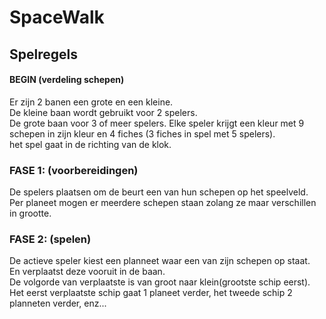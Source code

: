 # SpaceWalk

## Spelregels

#### BEGIN (verdeling schepen)
Er zijn 2 banen een grote en een kleine.  
De kleine baan wordt gebruikt voor 2 spelers.  
De grote baan voor 3 of meer spelers.
Elke speler krijgt een kleur met 9 schepen in zijn kleur en 4 fiches (3 fiches in spel met 5 spelers).  
het spel gaat in de richting van de klok.

### FASE 1: (voorbereidingen)
De spelers plaatsen om de beurt een van hun schepen op het speelveld.  
Per planeet mogen er meerdere schepen staan zolang ze maar verschillen in grootte.  
  
### FASE 2: (spelen)
De actieve speler kiest een planneet waar een van zijn schepen op staat.  
En verplaatst deze vooruit in de baan.  
De volgorde van verplaatste is van groot naar klein(grootste schip eerst).  
Het eerst verplaatste schip gaat 1 planeet verder, het tweede schip 2 planneten verder, enz...  
